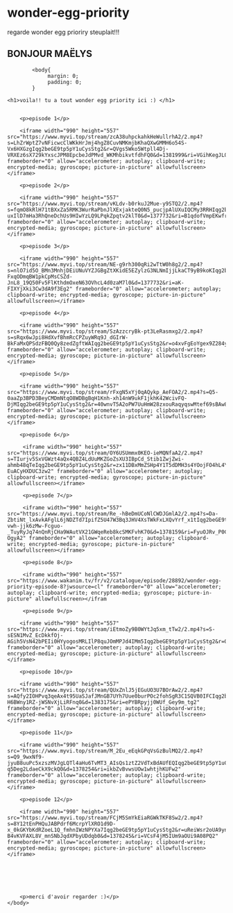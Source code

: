 # wonder-egg-priority
<!DOCTYPE html>
<html>
<head>
    <meta charset="utf-8"
    <title>regarde wonder egg prioriry steuplait!!!</title> 
    <link rel="stylesheet" href="css/styles.css">
</head>
<body background="image/wonder3.jpg">
    <nav>
        <h1>BONJOUR MAËLYS</h1>
        <div>
            <a href="home"></a>
            <a href="anime"></a>
            <a href="rien pour l'instant!"></a>
           
            <body{
                 margin: 0;
                 padding: 0;
            }

    <h1>voila!! tu a tout wonder egg priority ici :) </h1>
    
        
        <p>episode 1</p>

    	<iframe width="990" height="557" src="https://www.myvi.top/stream/zcA38uhpckahkHeWullrhA2/2.mp4?s=LhZrWptZ7vNFicwcClWKkHrJmj4hgZ8CuvNMKmjbKhaQXwGMMH6o54S-Vx6HXGzgIqg2beGE9tp5pY1uCysStg2&r=QVgs5Wko5Wtpll4Dj-VRXEz6sX729kYxscJPM8EpcbeJdPMvd_WKMhbikvtfdhFQ0&d=1381999&ri=VGihKegJL0GimXCWRVPZDg2" frameborder="0" allow="accelerometer; autoplay; clipboard-write; encrypted-media; gyroscope; picture-in-picture" allowfullscreen></iframe>

        <p>episode 2</p>

    	<iframe width="990" height="557" src="https://www.myvi.top/stream/vKLdv-b0rkuJ2Mue-y9STQ2/2.mp4?s=fqmO8kRlH71tBXxZa5RMK3WurRaPbnJlXExjakteQ0N5_pucjpAlUXuIQCMy3RRHIqg2beGE9tp5pY1uCysStg2&r=n353EJG5qac5p9eBHZTJ_-uxIlD7mHa3RhQneDchUs9HIwYzLQ9LPqkZpqtv2klT0&d=1377732&ri=B1qdofVmpEKwfrkpun52lg2" frameborder="0" allow="accelerometer; autoplay; clipboard-write; encrypted-media; gyroscope; picture-in-picture" allowfullscreen></iframe>
        
    	<p>episode 3</p>

    	<iframe width="990" height="557" src="https://www.myvi.top/stream/NE-g9rh300qRi2wTtW0h8g2/2.mp4?s=nlO7id5O_BMn3MnhjDEiUNuVYZJGBgZtXKidE5EZylzG3NLNmIjjLkaCT9yB9koKIqg2beGE9tp5pY1uCysStg2&r=OGC-FxqODmqBW1pkCpMsCSZd-JnL8_19Q50Fv5FlKthdmOxeN63OVhcL4d0zaM7l0&d=1377732&ri=aK-FIXYjXki3Cw3dA9f3Eg2" frameborder="0" allow="accelerometer; autoplay; clipboard-write; encrypted-media; gyroscope; picture-in-picture" allowfullscreen></iframe>

    	<p>episode 4</p>

    	<iframe width="990" height="557" src="https://www.myvi.top/stream/SzAzzcryBk-pt3LeRasmxg2/2.mp4?s=sRqx6wJpi8HdXvfBhmRcCPZuyWRq9J_dGIrW-BkFaMxQPSdzFBQ0Qy8zedZgftWAIqg2beGE9tp5pY1uCysStg2&r=o4xvFgEoYgex9Z284yor7N8dYWU8MXoGLKY5ngjw0bNlOjW9Mf8FhkjKARl0fM_90&d=1378159&ri=GthHp80bW0G4phbJ2FEPdQ2" frameborder="0" allow="accelerometer; autoplay; clipboard-write; encrypted-media; gyroscope; picture-in-picture" allowfullscreen></iframe>

        <p>episode 5</p>

        <iframe width="990" height="557" src="https://www.myvi.top/stream/rFxgN5xYj0qAQykp_AeFOA2/2.mp4?s=Q5-0aaZp3BPD3BeyCMDmNtqO8WDBgBqH1Knh-xh14nW9ukF1jkhK42WcivFQ-DjMIqg2beGE9tp5pY1uCysStg2&r=40wnvT5A2oPW7UuHmW28zxouRaqyqswMtef69sBAw8Ou7W1WLKZOg3nAnZylVbp50&d=1377775&ri=_GvIzfxcLEyOdmLhInByzg2" frameborder="0" allow="accelerometer; autoplay; clipboard-write; encrypted-media; gyroscope; picture-in-picture" allowfullscreen></iframe>

        <p>episode 6</p>

         <iframe width="990" height="557" src="https://www.myvi.top/stream/OY6USUmmx0KEO-ieMQNfaA2/2.mp4?s=TIurjv5SxVGWzt4aQx4QBZ4LdUuMKZGoZsXU3IBpCd_Stib1ZwjZwi-ahmb48qTeIqg2beGE9tp5pY1uCysStg2&r=zx11DBxMmZSHp4Y1T5dDMH3s4YOojFO4hL4YVP96urn5fJfi_9RrqTcN77Lz_Nil0&d=1378074&ri=yI_ISiDU-EuACyHXDUC3zw2" frameborder="0" allow="accelerometer; autoplay; clipboard-write; encrypted-media; gyroscope; picture-in-picture" allowfullscreen></iframe>

         <p>episode 7</p>

         <iframe width="990" height="557" src="https://www.myvi.top/stream/Re_-hBeDmUCoNlCWDJGmlA2/2.mp4?s=Da-ZbtiNt_lxAvkAFglL6jNDZTd7IpifZ5U47W3Bq3JHV4XsTWkFxLXQvYrf_x1tIqg2beGE9tp5pY1uCysStg2&r=-vwh-jjk6zMw-Fcguo-_TuyRyJq74nQnRjCHa9WAutVX21GWqeReb8kcSMKFvhK70&d=1378159&ri=FyuOJRv_P0CVeVNAs-OgyA2" frameborder="0" allow="accelerometer; autoplay; clipboard-write; encrypted-media; gyroscope; picture-in-picture" allowfullscreen></iframe>

         <p>episode 8</p>

         <iframe width="990" height="557" src="https://www.wakanim.tv/fr/v2/catalogue/episode/28892/wonder-egg-priority-episode-8?jwsource=cl" frameborder="0" allow="accelerometer; autoplay; clipboard-write; encrypted-media; gyroscope; picture-in-picture" allowfullscreen></ifram

         <p>episode 9</p>

        <iframe width="990" height="557" src="https://www.myvi.top/stream/iEtmoZy9B0WYtJq5xm_tTw2/2.mp4?s=S-sESN1MvZ_EcDkkfOj-AGih5VsN42bPEIi0HYyogosMRLIlP8quJOmMPJd4IMm5Iqg2beGE9tp5pY1uCysStg2&r=07UnWeR9pJmX6KE5OOSs85i9GfN3xOECoNmRX29KnhfslSSoa5TSyvn1E5gWpb8X0&d=1388186&ri=vjyqmVJyO0q78R9nE2mazw2" frameborder="0" allow="accelerometer; autoplay; clipboard-write; encrypted-media; gyroscope; picture-in-picture" allowfullscreen></iframe>

        <p>episode 10</p>

        <iframe width="990" height="557" src="https://www.myvi.top/stream/QUxZnlJ5jEGuUO3U7BOrAw2/2.mp4?s=AQfy2IOHPvq3qeAx4t95UaSJafJMnGB7UYh7Uue0burPOc2fohSgR3C1SQVB0IFCIqg2beGE9tp5pY1uCysStg2&r=RuGalf7I81OHq4OI5GqhUEQrcgA3DHTP7zMHe7zx-H6BWny1RZ-jWSNvXjLiRFnq0&d=1383175&ri=ePYBRpyjj0WUf_Gey9m_tg2" frameborder="0" allow="accelerometer; autoplay; clipboard-write; encrypted-media; gyroscope; picture-in-picture" allowfullscreen></iframe>

        <p>episode 11</p>

        <iframe width="990" height="557" src="https://www.myvi.top/stream/M_2Eu_eEqkGPqVsGzBulMQ2/2.mp4?s=Q9_9wxNf9-jyuB8uuPc5xzszMVJgLQTl4aHu6TvMT3_AIsQs1ztZ2VdTxBdAUfEQIqg2beGE9tp5pY1uCysStg2&r=QlPr_zdtLJBjR_lU0DMKmU8OKAmqcAny2sEOSHQLS4XHKN-q5Deg2LdaeCkX9ckQ0&d=1378254&ri=ikbZvBvwsUOw1whtjhKUFw2" frameborder="0" allow="accelerometer; autoplay; clipboard-write; encrypted-media; gyroscope; picture-in-picture" allowfullscreen></iframe>

        <p>episode 12</p>

        <iframe width="990" height="557" src="https://www.myvi.top/stream/FCjM5SmYkEiaRGWkTKF8Sw2/2.mp4?s=8Y12tEnPHQuJABPdrf6McrpYlXRO1d9D-x_0kGKYbKdRZoeL1Q_fmhnIWzNPYXa7Iqg2beGE9tp5pY1uCysStg2&r=uReiWsr2oUA9ynJMsEnlyqHTi92ZY55GLU-B4vKVFAXL8V_mnSNbJqdXPbyUDdqb0&d=1378245&ri=VCsF4jM5IUm9aOUi9A08PQ2" frameborder="0" allow="accelerometer; autoplay; clipboard-write; encrypted-media; gyroscope; picture-in-picture" allowfullscreen></iframe>






    	<p>merci d'avoir regarder :)</p>
    </body>
